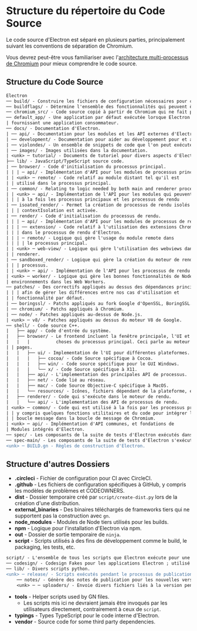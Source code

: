 # Structure du répertoire du Code Source

Le code source d'Electron est séparé en plusieurs parties, principalement suivant les conventions de séparation de Chromium.

Vous devrez peut-être vous familiariser avec l'[architecture multi-processus de Chromium](https://dev.chromium.org/developers/design-documents/multi-process-architecture) pour mieux comprendre le code source.

## Structure du Code Source

```diff
Electron
── build/ - Construire les fichiers de configuration nécessaires pour construire avec GN.
── buildflags/ - Détermine l'ensemble des fonctionnalités qui peuvent être construites de manière conditionnelle.
── chromium_src/ - Code source copié à partir de Chromium qui ne fait pas partie de la couche de contenu.
── default_app/ - Une application par défaut exécutée lorsque Electron est démarré sans
| fournissant une application consommateur.
── docs/ - Documentation d'Electron.
| ── api/ - Documentation pour les modules et les API externes d'Electron.
| ── development/ - Documentation pour aider au développement pour et avec Electron.
| ── violondes/ - Un ensemble de snippets de code que l'on peut exécuter dans Electron Fiddle.
| ── images/ - Images utilisées dans la documentation.
| <unk> ─ tutorial/ - Documents de tutoriel pour divers aspects d'Electron.
├── lib/ - JavaScript/TypeScript source code.
| ── browser/ - Code d'initialisation du processus principal.
| | | ─ api/ - Implémentation d'API pour les modules de processus principaux.
| | <unk> ─ remote/ - Code relatif au module distant tel qu'il est
| | utilisé dans le processus principal.
| ── common/ - Relating to logic needed by both main and renderer process.
| | <unk> ─ api/ - Implémentation de l'API pour les modules qui peuvent être utilisés dans
| | | à la fois les processus principaux et les processus de rendu
| ── isoated_render/ - Permet la création de processus de rendu isolés lorsque
| | | contextIsolation est activée.
| ── render/ - Code d'initialisation du processus de rendu.
| | | ─ api/ - Implémentation d'API pour les modules de processus de rendu.
| | | ── extension/ - Code relatif à l'utilisation des extensions Chrome
| | | dans le processus de rendu d'Electron.
| | | ─ remote/ - Logique qui gère l'usage du module remote dans
| | | | le processus principal.
| | <unk> ─ web-view/ - Logique qui gère l'utilisation des webviews dans le processus
| | renderer.
| ── sandboxed_render/ - Logique qui gère la création du moteur de rendu en bac à sable
| | | processus.
| | <unk> ─ api/ - Implémentation de l'API pour les processus de rendu bac à sable.
| <unk> ─ worker/ - Logique qui gère les bonnes fonctionnalités de Node.js
| environnements dans les Web Workers.
── patches/ - Des correctifs appliqués au dessus des dépendances principales d'Electron
| | | afin de gérer les différences entre nos cas d'utilisation et
| | fonctionnalité par défaut.
| ── boringssl/ - Patchs appliqués au fork Google d'OpenSSL, BoringSSL.
| ── chromium/ - Patchs appliqués à Chromium.
| ── node/ - Patches appliqués au-dessus de Node.js.
| <unk> ─ v8/ - Patches appliqués au dessus du moteur V8 de Google.
── shell/ - Code source C++.
|   ├── app/ - Code d'entrée du système.
|   ├── browser/ - Le frontend incluent la fenêtre principale, l'UI et toutes les 
|   |   |          choses du processus principal. Ceci parle au moteur de rendu pour gérer le web
| | pages.
|   |   ├── ui/ - Implementation de l'UI pour différentes plateformes.
|   |   |   ├── cocoa/ - Code Source spécifique à Cocoa.
|   |   |   ├── win/ - Code source spécifique pour le GUI Windows.
|   |   |   └── x/ - Code Source spécifique à X11.
|   |   ├── api/ - L'implementation des principales API de processus.
|   |   ├── net/ - Code lié au réseau.
|   |   ├── mac/ - Code Source Objective-C spécifique à MacOS.
|   |   └── resources/ - Icônes, fichiers dépendant de la plateforme, etc.
|   ├── renderer/ - Code qui s'exécute dans le moteur de rendu.
|   |   └── api/ - L'implementation des API de processus de rendu.
| <unk> ─ common/ - Code qui est utilisé à la fois par les processus principaux et les processus de rendu,
| | y compris quelques fonctions utilitaires et du code pour intégrer les nœuds
| | boucle message dans la boucle de message de Chromium.
| <unk> ─ api/ - Implémentation d'API communes, et fondations de
| Modules intégrés d'Electron.
── spec/ - Les composants de la suite de tests d'Electron exécutés dans le processus de rendu.
── spec-main/ - Les composants de la suite de tests d'Electron s'exécutent dans le processus principal.
<unk> ─ BUILD.gn - Règles de construction d'Electron.
```

## Structure d'autres Dossiers

* **.circleci** - Fichier de configuration pour CI avec CircleCI.
* **.github** - Les fichiers de configuration spécifiques à GitHub, y compris les modèles de problèmes et CODEOWNERS.
* **dist** - Dossier temporaire créé par `script/create-dist.py` lors de la création d'une distribution.
* **external_binaries** - Des binaires téléchargés de frameworks tiers qui ne supportent pas la construction avec `gn`.
* **node_modules** - Modules de Node tiers utilisés pour les builds.
* **npm** - Logique pour l'installation d'Electron via npm.
* **out** - Dossier de sortie temporaire de `ninja`.
* **script** - Scripts utilisés à des fins de développement comme le build, le packaging, les tests, etc.

```diff
script/ - L'ensemble de tous les scripts que Electron exécute pour une variété de fonctions.
── codesign/ - Codesign Fakes pour les applications Electron ; utilisé pour les tests.
── lib/ - Divers scripts python.
<unk> ─ release/ - Scripts exécutés pendant le processus de publication d'Electron.
    ── notes/ - Génère des notes de publication pour les nouvelles versions d'Electron.
    <unk> ─ ─ uploaders/ - Envoie divers fichiers liés à la version pendant la sortie.
```

* **tools** - Helper scripts used by GN files.
  * Les scripts mis ici ne devraient jamais être invoqués par les utilisateurs directement, contrairement à ceux de `script`.
* **typings** - Types TypeScript pour le code interne d'Electron.
* **vendor** - Source code for some third party dependencies.
